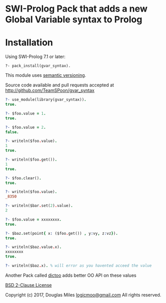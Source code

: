 # SWI-Prolog Pack that adds a new Global Variable syntax to Prolog


# Installation

Using SWI-Prolog 7.1 or later:

    ?- pack_install(gvar_syntax).

This module uses [semantic versioning](http://semver.org/).

Source code available and pull requests accepted at
http://github.com/TeamSPoon/gvar_syntax

```prolog
?- use_module(library(gvar_syntax)).
true.

?- $foo.value = 1.
true.

?- $foo.value = 2.
false.

?- writeln($foo.value).
1
true.

?- writeln($foo.get()).
1
true.

?- $foo.clear().
true.

?- writeln($foo.value).
_8350

?- writeln($bar.set(2).value).
2

?- $foo.value = xxxxxxxx.
true.

?- $baz.set(point{ x: ($foo.get()) , y:vy, z:vz}).
true.

?- writeln($baz.value.x).
xxxxxxxx
true.

?- writeln($baz.x). % will error as you havented acceed the value

```

Another Pack  called [dictoo](https://github.com/logicmoo/dictoo) 
adds better OO API on these values



[BSD 2-Clause License](LICENSE.md)

Copyright (c) 2017, 
Douglas Miles <logicmoo@gmail.com>
All rights reserved.


